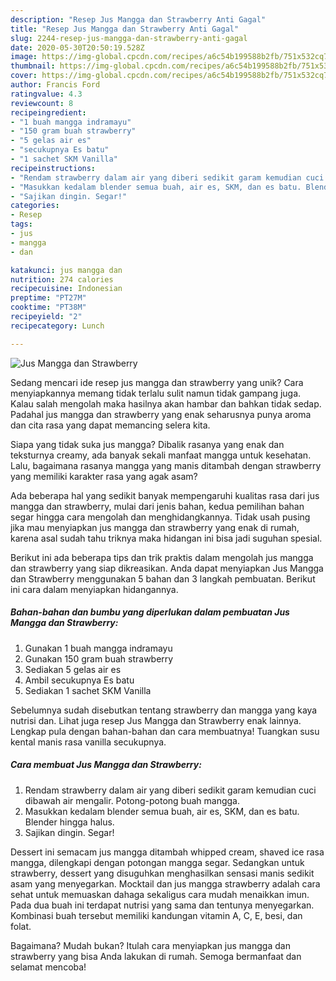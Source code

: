 ```yaml
---
description: "Resep Jus Mangga dan Strawberry Anti Gagal"
title: "Resep Jus Mangga dan Strawberry Anti Gagal"
slug: 2244-resep-jus-mangga-dan-strawberry-anti-gagal
date: 2020-05-30T20:50:19.528Z
image: https://img-global.cpcdn.com/recipes/a6c54b199588b2fb/751x532cq70/jus-mangga-dan-strawberry-foto-resep-utama.jpg
thumbnail: https://img-global.cpcdn.com/recipes/a6c54b199588b2fb/751x532cq70/jus-mangga-dan-strawberry-foto-resep-utama.jpg
cover: https://img-global.cpcdn.com/recipes/a6c54b199588b2fb/751x532cq70/jus-mangga-dan-strawberry-foto-resep-utama.jpg
author: Francis Ford
ratingvalue: 4.3
reviewcount: 8
recipeingredient:
- "1 buah mangga indramayu"
- "150 gram buah strawberry"
- "5 gelas air es"
- "secukupnya Es batu"
- "1 sachet SKM Vanilla"
recipeinstructions:
- "Rendam strawberry dalam air yang diberi sedikit garam kemudian cuci dibawah air mengalir. Potong-potong buah mangga."
- "Masukkan kedalam blender semua buah, air es, SKM, dan es batu. Blender hingga halus."
- "Sajikan dingin. Segar!"
categories:
- Resep
tags:
- jus
- mangga
- dan

katakunci: jus mangga dan 
nutrition: 274 calories
recipecuisine: Indonesian
preptime: "PT27M"
cooktime: "PT38M"
recipeyield: "2"
recipecategory: Lunch

---
```



![Jus Mangga dan Strawberry](https://img-global.cpcdn.com/recipes/a6c54b199588b2fb/751x532cq70/jus-mangga-dan-strawberry-foto-resep-utama.jpg)

Sedang mencari ide resep jus mangga dan strawberry yang unik? Cara menyiapkannya memang tidak terlalu sulit namun tidak gampang juga. Kalau salah mengolah maka hasilnya akan hambar dan bahkan tidak sedap. Padahal jus mangga dan strawberry yang enak seharusnya punya aroma dan cita rasa yang dapat memancing selera kita.

Siapa yang tidak suka jus mangga? Dibalik rasanya yang enak dan teksturnya creamy, ada banyak sekali manfaat mangga untuk kesehatan. Lalu, bagaimana rasanya mangga yang manis ditambah dengan strawberry yang memiliki karakter rasa yang agak asam?

Ada beberapa hal yang sedikit banyak mempengaruhi kualitas rasa dari jus mangga dan strawberry, mulai dari jenis bahan, kedua pemilihan bahan segar hingga cara mengolah dan menghidangkannya. Tidak usah pusing jika mau menyiapkan jus mangga dan strawberry yang enak di rumah, karena asal sudah tahu triknya maka hidangan ini bisa jadi suguhan spesial.


Berikut ini ada beberapa tips dan trik praktis dalam mengolah jus mangga dan strawberry yang siap dikreasikan. Anda dapat menyiapkan Jus Mangga dan Strawberry menggunakan 5 bahan dan 3 langkah pembuatan. Berikut ini cara dalam menyiapkan hidangannya.

<!--inarticleads1-->

##### Bahan-bahan dan bumbu yang diperlukan dalam pembuatan Jus Mangga dan Strawberry:

1. Gunakan 1 buah mangga indramayu
1. Gunakan 150 gram buah strawberry
1. Sediakan 5 gelas air es
1. Ambil secukupnya Es batu
1. Sediakan 1 sachet SKM Vanilla


Sebelumnya sudah disebutkan tentang strawberry dan mangga yang kaya nutrisi dan. Lihat juga resep Jus Mangga dan Strawberry enak lainnya. Lengkap pula dengan bahan-bahan dan cara membuatnya! Tuangkan susu kental manis rasa vanilla secukupnya. 

<!--inarticleads2-->

##### Cara membuat Jus Mangga dan Strawberry:

1. Rendam strawberry dalam air yang diberi sedikit garam kemudian cuci dibawah air mengalir. Potong-potong buah mangga.
1. Masukkan kedalam blender semua buah, air es, SKM, dan es batu. Blender hingga halus.
1. Sajikan dingin. Segar!


Dessert ini semacam jus mangga ditambah whipped cream, shaved ice rasa mangga, dilengkapi dengan potongan mangga segar. Sedangkan untuk strawberry, dessert yang disuguhkan menghasilkan sensasi manis sedikit asam yang menyegarkan. Mocktail dan jus mangga strawberry adalah cara sehat untuk memuaskan dahaga sekaligus cara mudah menaikkan imun. Pada dua buah ini terdapat nutrisi yang sama dan tentunya menyegarkan. Kombinasi buah tersebut memiliki kandungan vitamin A, C, E, besi, dan folat. 

Bagaimana? Mudah bukan? Itulah cara menyiapkan jus mangga dan strawberry yang bisa Anda lakukan di rumah. Semoga bermanfaat dan selamat mencoba!
